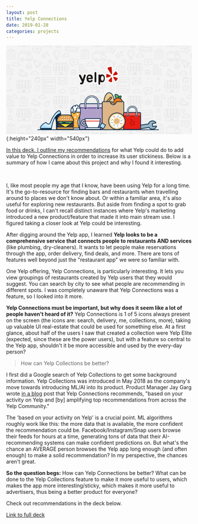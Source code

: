 ```yaml
---
layout: post
title: Yelp Connections
date: 2019-01-28
categories: projects
---
```


![](/assets/images/yelp_og_image.png){:height="240px" width="540px"}



[In this deck, I outline my recommendations](/assets/files/yelp_presented.pdf) for what Yelp could do to add value to Yelp Connections in order to increase its user stickiness. Below is a summary of how I came about this project and why I found it interesting.

<br>

I, like most people my age that I know, have been using Yelp for a long time. It's the go-to-resource for finding bars and restaurants when travelling around to places we don't know about. Or within a familiar area, it's also useful for exploring new restaurants. But aside from finding a spot to grab food or drinks, I can't recall distinct instances where Yelp's marketing introduced a new product/feature that made it into main stream use. I figured taking a closer look at Yelp could be interesting.

After digging around the Yelp app, I learned **Yelp looks to be a comprehensive service that connects people to restaurants AND services** (like plumbing, dry-cleaners). It wants to let people make reservations through the app, order delivery, find deals, and more. There are tons of features well beyond just the "restaurant app" we were so familiar with.

One Yelp offering, Yelp Connections, is particularly interesting. It lets you view groupings of restaurants created by Yelp users that they would suggest. You can search by city to see what people are recommending in different spots. I was completely unaware that Yelp Connections was a feature, so I looked into it more.

**Yelp Connections must be important, but why does it seem like a lot of people haven't heard of it?** Yelp Connections is 1 of 5 icons always present on the screen (the icons are: search, delivery, me, collections, more), taking up valuable UI real-estate that could be used for something else. At a first glance, about half of the users I saw that created a collection were Yelp Elite (expected, since these are the power users), but with a feature so central to the Yelp app, shouldn't it be more accessible and used by the every-day person?

> How can Yelp Collections be better?

I first did a Google search of Yelp Collections to get some background information. Yelp Collections was introduced in May 2018 as the company's move towards introducing ML/AI into its product. Product Manager Jay Garg wrote [in a blog](https://www.digitaltrends.com/social-media/yelp-collections-announced/) post that Yelp Connections recommends, "based on your activity on Yelp and [by] amplifying top recommendations from across the Yelp Community."

The 'based on your activity on Yelp' is a crucial point. ML algorithms roughly work like this: the more data that is available, the more confident the recommendation could be. Facebook/Instagram/Snap users browse their feeds for hours at a time, generating tons of data that their AI-recommending systems can make confident predictions on. But what's the chance an AVERAGE person browses the Yelp app long enough (and often enough) to make a solid recommendation? In my perspective, the chances aren't great.

**So the question begs:** How can Yelp Connections be better? What can be done to the Yelp Collections feature to make it more useful to users, which makes the app more interesting/sticky, which makes it more useful to advertisers, thus being a better product for everyone?

Check out recommendations in the deck below.

[Link to full deck](/assets/files/yelp_presented.pdf)
<br>
<br>

